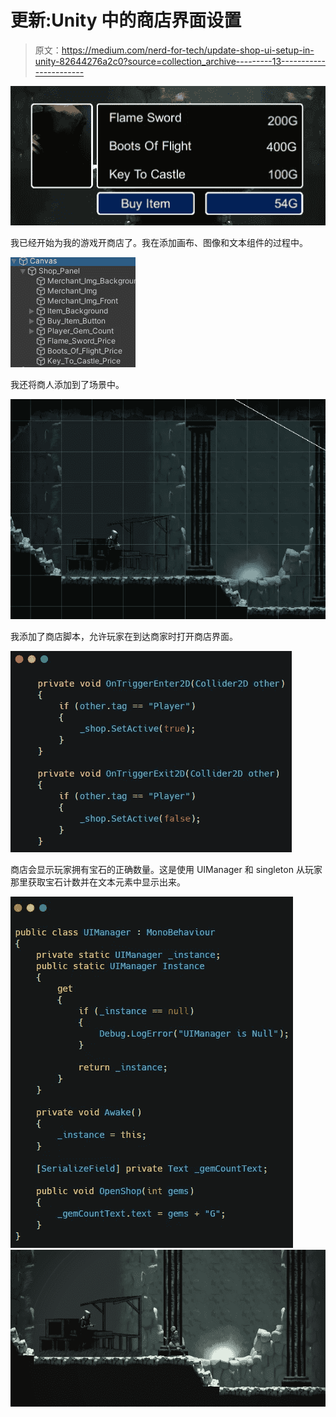 # 更新:Unity 中的商店界面设置

> 原文：<https://medium.com/nerd-for-tech/update-shop-ui-setup-in-unity-82644276a2c0?source=collection_archive---------13----------------------->

![](img/da7b08c983e0e3e79eb7f15924cf2274.png)

我已经开始为我的游戏开商店了。我在添加画布、图像和文本组件的过程中。

![](img/e9865737a889060573581c56dd951e60.png)

我还将商人添加到了场景中。

![](img/106ea23150dc51968125ffb11ddac8b0.png)

我添加了商店脚本，允许玩家在到达商家时打开商店界面。

![](img/044d11e8fadaeb314ee0cda03066cf45.png)

商店会显示玩家拥有宝石的正确数量。这是使用 UIManager 和 singleton 从玩家那里获取宝石计数并在文本元素中显示出来。

![](img/796ec5994e96fbd9ac877c72d543bfec.png)![](img/0eb652e5d59c557c3188365f293422e7.png)